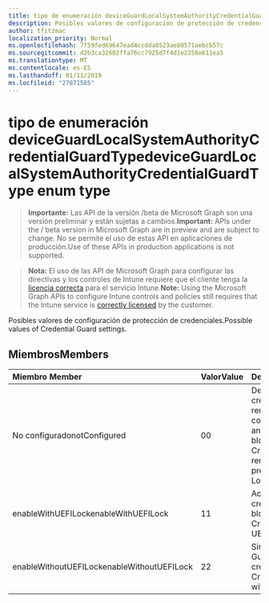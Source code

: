 ```yaml
---
title: tipo de enumeración deviceGuardLocalSystemAuthorityCredentialGuardType
description: Posibles valores de configuración de protección de credenciales.
author: tfitzmac
localization_priority: Normal
ms.openlocfilehash: 7f59fed69647ead4ccdda0523ae80571aebcb57c
ms.sourcegitcommit: d2b3ca32602ffa76cc7925d7f4d1e2258e611ea5
ms.translationtype: MT
ms.contentlocale: es-ES
ms.lasthandoff: 01/11/2019
ms.locfileid: "27871585"
---
```

# <a name="deviceguardlocalsystemauthoritycredentialguardtype-enum-type"></a><span data-ttu-id="886d4-103">tipo de enumeración deviceGuardLocalSystemAuthorityCredentialGuardType</span><span class="sxs-lookup"><span data-stu-id="886d4-103">deviceGuardLocalSystemAuthorityCredentialGuardType enum type</span></span>

> <span data-ttu-id="886d4-104">**Importante:** Las API de la versión /beta de Microsoft Graph son una versión preliminar y están sujetas a cambios.</span><span class="sxs-lookup"><span data-stu-id="886d4-104">**Important:** APIs under the / beta version in Microsoft Graph are in preview and are subject to change.</span></span> <span data-ttu-id="886d4-105">No se permite el uso de estas API en aplicaciones de producción.</span><span class="sxs-lookup"><span data-stu-id="886d4-105">Use of these APIs in production applications is not supported.</span></span>

> <span data-ttu-id="886d4-106">**Nota:** El uso de las API de Microsoft Graph para configurar las directivas y los controles de Intune requiere que el cliente tenga la [licencia correcta](https://go.microsoft.com/fwlink/?linkid=839381) para el servicio Intune.</span><span class="sxs-lookup"><span data-stu-id="886d4-106">**Note:** Using the Microsoft Graph APIs to configure Intune controls and policies still requires that the Intune service is [correctly licensed](https://go.microsoft.com/fwlink/?linkid=839381) by the customer.</span></span>

<span data-ttu-id="886d4-107">Posibles valores de configuración de protección de credenciales.</span><span class="sxs-lookup"><span data-stu-id="886d4-107">Possible values of Credential Guard settings.</span></span>
## <a name="members"></a><span data-ttu-id="886d4-108">Miembros</span><span class="sxs-lookup"><span data-stu-id="886d4-108">Members</span></span>
|<span data-ttu-id="886d4-109">Miembro	</span><span class="sxs-lookup"><span data-stu-id="886d4-109">Member</span></span>|<span data-ttu-id="886d4-110">Valor</span><span class="sxs-lookup"><span data-stu-id="886d4-110">Value</span></span>|<span data-ttu-id="886d4-111">Description</span><span class="sxs-lookup"><span data-stu-id="886d4-111">Description</span></span>|
|:---|:---|:---|
|<span data-ttu-id="886d4-112">No configurado</span><span class="sxs-lookup"><span data-stu-id="886d4-112">notConfigured</span></span>|<span data-ttu-id="886d4-113">0</span><span class="sxs-lookup"><span data-stu-id="886d4-113">0</span></span>|<span data-ttu-id="886d4-114">Desactiva el Guard credenciales de forma remota si ha configurado anteriormente sin bloqueo UEFI.</span><span class="sxs-lookup"><span data-stu-id="886d4-114">Turns off Credential Guard remotely if configured previously without UEFI Lock.</span></span>|
|<span data-ttu-id="886d4-115">enableWithUEFILock</span><span class="sxs-lookup"><span data-stu-id="886d4-115">enableWithUEFILock</span></span>|<span data-ttu-id="886d4-116">1</span><span class="sxs-lookup"><span data-stu-id="886d4-116">1</span></span>|<span data-ttu-id="886d4-117">Activa Guard de credenciales con bloqueo UEFI.</span><span class="sxs-lookup"><span data-stu-id="886d4-117">Turns on Credential Guard with UEFI lock.</span></span>|
|<span data-ttu-id="886d4-118">enableWithoutUEFILock</span><span class="sxs-lookup"><span data-stu-id="886d4-118">enableWithoutUEFILock</span></span>|<span data-ttu-id="886d4-119">2</span><span class="sxs-lookup"><span data-stu-id="886d4-119">2</span></span>|<span data-ttu-id="886d4-120">Sin bloqueo UEFI activa Guard de credenciales.</span><span class="sxs-lookup"><span data-stu-id="886d4-120">Turns on Credential Guard without UEFI lock.</span></span>|






